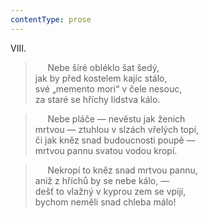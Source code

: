 ```yaml
---
contentType: prose
---
```


VIII.

>      Nebe šíré obléklo šat šedý,  
> jak by před kostelem kajíc stálo,  
> své „memento mori“ v čele nesouc,  
> za staré se hříchy lidstva kálo.

>      Nebe pláče — nevěstu jak ženich  
> mrtvou — ztuhlou v slzách vřelých topí,  
> či jak kněz snad budoucnosti poupě —  
> mrtvou pannu svatou vodou kropí.

>      Nekropí to kněz snad mrtvou pannu,  
> aniž z hříchů by se nebe kálo, —  
> dešť to vlažný v kyprou zem se vpíjí,  
> bychom neměli snad chleba málo!
